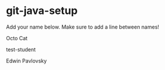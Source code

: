 # git-java-setup

Add your name below. Make sure to add a line between names!

Octo Cat

test-student

Edwin Pavlovsky
